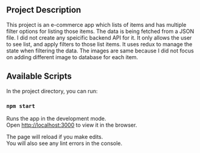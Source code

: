 ## Project Description

This project is an e-commerce app which lists of items and has multiple filter options for listing those items. The data is being fetched from a JSON file. I did not create any speicific backend API for it. It only allows the user to see list, and apply filters to those list items. It uses redux to manage the state when filtering the data. The images are same because I did not focus on adding different image to database for each item.

## Available Scripts

In the project directory, you can run:

### `npm start`

Runs the app in the development mode.\
Open [http://localhost:3000](http://localhost:3000) to view it in the browser.

The page will reload if you make edits.\
You will also see any lint errors in the console.

